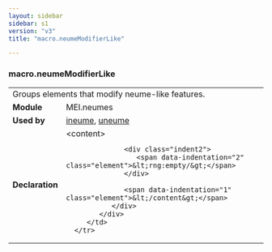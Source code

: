 ```yaml
---
layout: sidebar
sidebar: s1
version: "v3"
title: "macro.neumeModifierLike"

---
```


<div class="macroSpec">
   <h3 id="macro.neumeModifierLike">macro.neumeModifierLike</h3>
   <table class="wovenodd">
      <tr>
         <td colspan="2" class="wovenodd-col2">Groups elements that modify neume-like features.</td>
      </tr>
      <tr>
         <td class="wovenodd-col1">
            <strong>Module</strong>
         </td>
         <td class="wovenodd-col2">MEI.neumes</td>
      </tr>
      <tr>
         <td class="wovenodd-col1">
            <strong>Used by</strong>
         </td>
         <td class="wovenodd-col2">
            <div class="parent">
               <a class="link_odd_classSpec" href="{{ site.baseurl }}/{{ page.version }}/elements/ineume.html">ineume</a>, 
               <a class="link_odd_classSpec" href="{{ site.baseurl }}/{{ page.version }}/elements/uneume.html">uneume</a>
            </div>
         </td>
      </tr>
      <tr>
         <td class="wovenodd-col1">
            <strong>Declaration</strong>
         </td>
         <td class="wovenodd-col2">
            <div xml:space="preserve" class="pre">
               <div class="indent1">
                  <span data-indentation="1" class="element">&lt;content&gt;</span>
                  
                  <div class="indent2">
                     <span data-indentation="2" class="element">&lt;rng:empty/&gt;</span>
                  </div>
                  
                  <span data-indentation="1" class="element">&lt;/content&gt;</span>
               </div>
            </div>
         </td>
      </tr>
   </table>
</div>